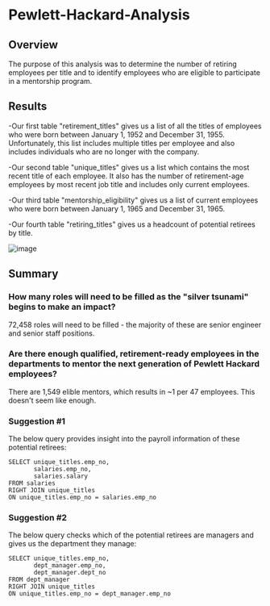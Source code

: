 # Pewlett-Hackard-Analysis

## Overview

The purpose of this analysis was to determine the number of retiring employees per title and to identify employees who are eligible to participate in a mentorship program.

## Results

-Our first table "retirement_titles" gives us a list of all the titles of employees who were born between January 1, 1952 and December 31, 1955. Unfortunately, this list includes multiple titles per employee and also includes individuals who are no longer with the company.

-Our second table "unique_titles" gives us a list which contains the most recent title of each employee. It also has the number of retirement-age employees by most recent job title and includes only current employees.

-Our third table "mentorship_eligibility" gives us a list of current employees who were born between January 1, 1965 and December 31, 1965.

-Our fourth table "retiring_titles" gives us a headcount of potential retirees by title.

![image](https://user-images.githubusercontent.com/115741212/204955591-70b9df28-53ce-4eb3-80bf-4a038ccaa79e.png)

## Summary

### How many roles will need to be filled as the "silver tsunami" begins to make an impact?
72,458 roles will need to be filled - the majority of these are senior engineer and senior staff positions.

### Are there enough qualified, retirement-ready employees in the departments to mentor the next generation of Pewlett Hackard employees?
There are 1,549 elible mentors, which results in ~1 per 47 employees. This doesn't seem like enough.

### Suggestion #1
The below query provides insight into the payroll information of these potential retirees:

```
SELECT unique_titles.emp_no,
	   salaries.emp_no,
	   salaries.salary
FROM salaries
RIGHT JOIN unique_titles
ON unique_titles.emp_no = salaries.emp_no
```

### Suggestion #2
The below query checks which of the potential retirees are managers and gives us the department they manage:

```
SELECT unique_titles.emp_no,
	   dept_manager.emp_no,
	   dept_manager.dept_no
FROM dept_manager
RIGHT JOIN unique_titles
ON unique_titles.emp_no = dept_manager.emp_no
```

